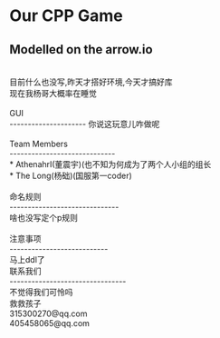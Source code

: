 # Our CPP Game
## Modelled on the arrow.io
<br>
    目前什么也没写,昨天才搭好环境,今天才搞好库<br>
    现在我杨哥大概率在睡觉<br>
<br>
GUI<br>
---------------------
    你说这玩意儿咋做呢
<br>
<br>
Team Members<br>
-----------------------------<br>
* AthenahrI(董震宇)(也不知为何成为了两个人小组的组长<br>
* The Long(杨础)(国服第一coder)<br>
<br>
命名规则<br>
------------------------------<br>
    啥也没写定个p规则<br>
<br>
注意事项<br>
---------------------------<br>
    马上ddl了<br>
联系我们<br>
--------------------------------<br>
    不觉得我们可怜吗<br>
    救救孩子<br>
    315300270@qq.com<br>
    405458065@qq.com<br>
